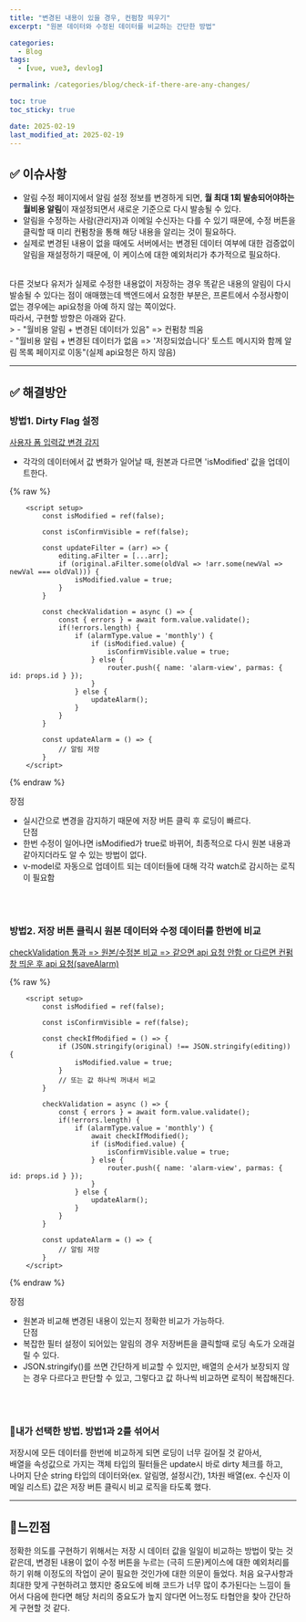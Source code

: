 ```yaml
---
title: "변경된 내용이 있을 경우, 컨펌창 띄우기"
excerpt: "원본 데이터와 수정된 데이터를 비교하는 간단한 방법"

categories:
  - Blog
tags:
  - [vue, vue3, devlog]

permalink: /categories/blog/check-if-there-are-any-changes/

toc: true
toc_sticky: true

date: 2025-02-19
last_modified_at: 2025-02-19
---
```


## ✅ 이슈사항

- 알림 수정 페이지에서 알림 설정 정보를 변경하게 되면, **월 최대 1회 발송되어야하는 월비용 알림**이 재설정되면서 새로운 기준으로 다시 발송될 수 있다.<br/>
- 알림을 수정하는 사람(관리자)과 이메일 수신자는 다를 수 있기 때문에, 수정 버튼을 클릭할 때 미리 컨펌창을 통해 해당 내용을 알리는 것이 필요하다.<br/>
- 실제로 변경된 내용이 없을 때에도 서버에서는 변경된 데이터 여부에 대한 검증없이 알림을 재설정하기 때문에, 이 케이스에 대한 예외처리가 추가적으로 필요하다.<br/>
<br/>
다른 것보다 유저가 실제로 수정한 내용없이 저장하는 경우 똑같은 내용의 알림이 다시 발송될 수 있다는 점이 애매했는데
백엔드에서 요청한 부분은, 프론트에서 수정사항이 없는 경우에는 api요청을 아예 하지 않는 쪽이었다.<br/>
따라서, 구현할 방향은 아래와 같다.<br/>
>
- "월비용 알림 + 변경된 데이터가 있음" => 컨펌창 띄움<br/>
- "월비용 알림 + 변경된 데이터가 없음 => '저장되었습니다' 토스트 메시지와 함께 알림 목록 페이지로 이동"(실제 api요청은  하지 않음)

***

## ✅ 해결방안

### 방법1. Dirty Flag 설정

<U>사용자 폼 입력값 변경 감지</U>
<br/>
- 각각의 데이터에서 값 변화가 일어날 때, 원본과 다르면 'isModified' 값을 업데이트한다.

{% raw %}
```vue
    <script setup>
        const isModified = ref(false);

        const isConfirmVisible = ref(false);

        const updateFilter = (arr) => {
            editing.aFilter = [...arr];
            if (original.aFilter.some(oldVal => !arr.some(newVal => newVal === oldVal))) {
                isModified.value = true;
            }
        }

        const checkValidation = async () => {
            const { errors } = await form.value.validate();
            if(!errors.length) {
                if (alarmType.value = 'monthly') {
                    if (isModified.value) {
                        isConfirmVisible.value = true;
                    } else {
                        router.push({ name: 'alarm-view', parmas: { id: props.id } });
                    }
                } else {
                    updateAlarm();
                }
            }
        }

        const updateAlarm = () => {
            // 알림 저장
        }
    </script>
```
{% endraw %}

>
장점
- 실시간으로 변경을 감지하기 때문에 저장 버튼 클릭 후 로딩이 빠르다.<br/>
단점<br/>
- 한번 수정이 일어나면 isModified가 true로 바뀌어, 최종적으로 다시 원본 내용과 같아지더라도 알 수 있는 방법이 없다.
- v-model로 자동으로 업데이트 되는 데이터들에 대해 각각 watch로 감시하는 로직이 필요함

<br/>
<br/>

### 방법2. 저장 버튼 클릭시 원본 데이터와 수정 데이터를 한번에 비교

<U>checkValidation 통과 => 원본/수정본 비교 => 같으면 api 요청 안함 or 다르면 컨펌창 띄운 후 api 요청(saveAlarm)</U>

{% raw %}
```vue
    <script setup>
        const isModified = ref(false);

        const isConfirmVisible = ref(false);

        const checkIfModified = () => {
            if (JSON.stringify(original) !== JSON.stringify(editing)) {
                isModified.value = true;
            }
            // 또는 값 하나씩 꺼내서 비교
        }

        checkValidation = async () => {
            const { errors } = await form.value.validate();
            if(!errors.length) {
                if (alarmType.value = 'monthly') {
                    await checkIfModified();
                    if (isModified.value) {
                        isConfirmVisible.value = true;
                    } else {
                        router.push({ name: 'alarm-view', parmas: { id: props.id } });
                    }
                } else {
                    updateAlarm();
                }
            }
        }

        const updateAlarm = () => {
            // 알림 저장
        }
    </script>
```
{% endraw %}

>
장점
- 원본과 비교해 변경된 내용이 있는지 정확한 비교가 가능하다.<br/>
단점<br />
- 복잡한 필터 설정이 되어있는 알림의 경우 저장버튼을 클릭할때 로딩 속도가 오래걸릴 수 있다.
- JSON.stringify()를 쓰면 간단하게 비교할 수 있지만, 배열의 순서가 보장되지 않는 경우 다르다고 판단할 수 있고, 그렇다고 값 하나씩 비교하면 로직이 복잡해진다.

<br/><br/>

### 🌟내가 선택한 방법. 방법1과 2를 섞어서

저장시에 모든 데이터를 한번에 비교하게 되면 로딩이 너무 길어질 것 같아서,<br/>
배열을 속성값으로 가지는 객체 타입의 필터들은 update시 바로 dirty 체크를 하고,<br/>
나머지 단순 string 타입의 데이터와(ex. 알림명, 설정시간), 1차원 배열(ex. 수신자 이메일 리스트) 값은 저장 버튼 클릭시 비교 로직을 타도록 했다.

***

## 🤔느낀점

정확한 의도를 구현하기 위해서는 저장 시 데이터 값을 일일이 비교하는 방법이 맞는 것 같은데,
변경된 내용이 없이 수정 버튼을 누르는 (극히 드문)케이스에 대한 예외처리를 하기 위해 이정도의 작업이 굳이 필요한 것인가에 대한 의문이 들었다.
처음 요구사항과 최대한 맞게 구현하려고 했지만 중요도에 비해 코드가 너무 많이 추가된다는 느낌이 들어서
다음에 한다면 해당 처리의 중요도가 높지 않다면 어느정도 타협안을 찾아 간단하게 구현할 것 같다.
